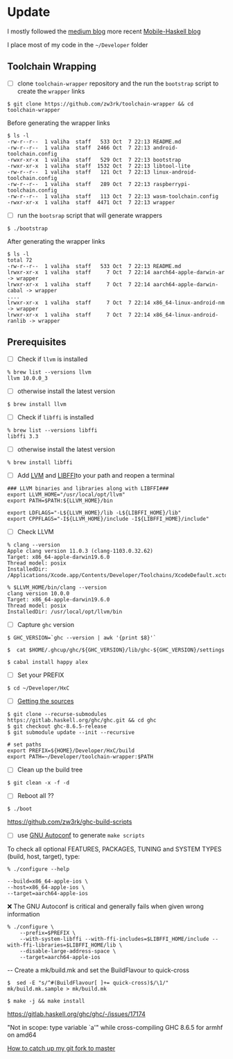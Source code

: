 # Update 

I mostly followed the [medium blog](https://medium.com/@zw3rk/a-haskell-cross-compiler-for-ios-7cc009abe208) more recent [Mobile-Haskell blog](https://codetalk.io/posts/2018-02-07-Mobile-Haskell.html)

I place most of my code in the `~/Developer` folder

## Toolchain Wrapping 

- [ ] clone `toolchain-wrapper` repository and the run the `bootstrap` script to create the `wrapper` links


```
$ git clone https://github.com/zw3rk/toolchain-wrapper && cd toolchain-wrapper
```

Before generating the wrapper links

```
$ ls -l 
-rw-r--r--  1 valiha  staff   533 Oct  7 22:13 README.md
-rw-r--r--  1 valiha  staff  2466 Oct  7 22:13 android-toolchain.config
-rwxr-xr-x  1 valiha  staff   529 Oct  7 22:13 bootstrap
-rwxr-xr-x  1 valiha  staff  1532 Oct  7 22:13 libtool-lite
-rw-r--r--  1 valiha  staff   121 Oct  7 22:13 linux-android-toolchain.config
-rw-r--r--  1 valiha  staff   289 Oct  7 22:13 raspberrypi-toolchain.config
-rw-r--r--  1 valiha  staff   113 Oct  7 22:13 wasm-toolchain.config
-rwxr-xr-x  1 valiha  staff  4471 Oct  7 22:13 wrapper
```

- [ ] run the `bootsrap` script that will generate wrappers 

```
$ ./bootstrap
```

After generating the wrapper links

```
$ ls -l 
total 72
-rw-r--r--  1 valiha  staff   533 Oct  7 22:13 README.md
lrwxr-xr-x  1 valiha  staff     7 Oct  7 22:14 aarch64-apple-darwin-ar -> wrapper
lrwxr-xr-x  1 valiha  staff     7 Oct  7 22:14 aarch64-apple-darwin-cabal -> wrapper
....
lrwxr-xr-x  1 valiha  staff     7 Oct  7 22:14 x86_64-linux-android-nm -> wrapper
lrwxr-xr-x  1 valiha  staff     7 Oct  7 22:14 x86_64-linux-android-ranlib -> wrapper
```


## Prerequisites

- [ ] Check if `llvm` is installed

```
% brew list --versions llvm
llvm 10.0.0_3
```

- [ ] otherwise install the latest version

```
$ brew install llvm
```

- [ ] Check if `libffi` is installed

```
% brew list --versions libffi
libffi 3.3
```

- [ ] otherwise install the latest version

```
% brew install libffi
```

- [ ] Add [LVM](http://llvm.org/docs/GettingStarted.html#id34)  and [LIBFFI](https://sourceware.org/libffi/)to your path and reopen a terminal

```
### LLVM binaries and libraries along with LIBFFI###
export LLVM_HOME="/usr/local/opt/llvm"
export PATH=$PATH:${LLVM_HOME}/bin

export LDFLAGS="-L${LLVM_HOME}/lib -L${LIBFFI_HOME}/lib"
export CPPFLAGS="-I${LLVM_HOME}/include -I${LIBFFI_HOME}/include"
```

- [ ] Check LLVM

```
% clang --version
Apple clang version 11.0.3 (clang-1103.0.32.62)
Target: x86_64-apple-darwin19.6.0
Thread model: posix
InstalledDir: /Applications/Xcode.app/Contents/Developer/Toolchains/XcodeDefault.xctoolchain/usr/bin
```

```
% $LLVM_HOME/bin/clang --version       
clang version 10.0.0 
Target: x86_64-apple-darwin19.6.0
Thread model: posix
InstalledDir: /usr/local/opt/llvm/bin
```

- [ ] Capture `ghc` version

```
$ GHC_VERSION=`ghc --version | awk '{print $8}'`
```

```
$  cat $HOME/.ghcup/ghc/${GHC_VERSION}/lib/ghc-${GHC_VERSION}/settings
```

```
$ cabal install happy alex
```

- [ ] Set your PREFIX

```
$ cd ~/Developer/HxC 
```

- [ ] [Getting the sources](https://gitlab.haskell.org/ghc/ghc/-/wikis/building/getting-the-sources)

```
$ git clone --recurse-submodules https://gitlab.haskell.org/ghc/ghc.git && cd ghc
$ git checkout ghc-8.6.5-release
$ git submodule update --init --recursive
```

```
# set paths
export PREFIX=${HOME}/Developer/HxC/build
export PATH=~/Developer/toolchain-wrapper:$PATH
```


- [ ] Clean up the build tree
 
``` 
$ git clean -x -f -d
```

- [ ] Reboot all ??

```
$ ./boot
```



https://github.com/zw3rk/ghc-build-scripts

              
- [ ] use [GNU Autoconf](https://www.gnu.org/software/autoconf/) to generate `make scripts`

To check all optional FEATURES, PACKAGES, TUNING and SYSTEM TYPES (build, host, target), type:

```
% ./configure --help
```

    --build=x86_64-apple-ios \
    --host=x86_64-apple-ios \ 
    --target=aarch64-apple-ios

:x: The GNU Autoconf is critical and generally fails when given wrong information

```
% ./configure \
    --prefix=$PREFIX \
    --with-system-libffi --with-ffi-includes=$LIBFFI_HOME/include --with-ffi-libraries=$LIBFFI_HOME/lib \
    --disable-large-address-space \
    --target=aarch64-apple-ios
```

  --  Create a mk/build.mk and set the BuildFlavour to quick-cross
```
$  sed -E "s/^#(BuildFlavour[ ]+= quick-cross)$/\1/" mk/build.mk.sample > mk/build.mk
```

```
$ make -j && make install
```



https://gitlab.haskell.org/ghc/ghc/-/issues/17174

"Not in scope: type variable `a'" while cross-compiling GHC 8.6.5 for armhf on amd64


[How to catch up my git fork to master](https://garygregory.wordpress.com/2016/11/10/how-to-catch-up-my-git-fork-to-master/)
